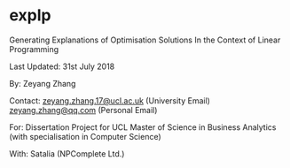 # explp

Generating Explanations of Optimisation Solutions
In the Context of Linear Programming

Last Updated: 
31st July 2018

By:       Zeyang Zhang

Contact:  zeyang.zhang.17@ucl.ac.uk (University Email)
          zeyang.zhang@qq.com (Personal Email)

For:      Dissertation Project for UCL Master of Science in Business Analytics (with specialisation in Computer Science)

With:     Satalia (NPComplete Ltd.)
